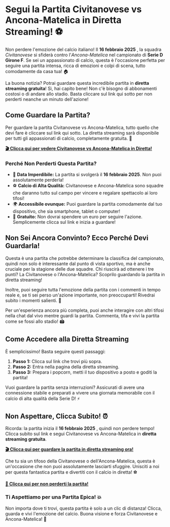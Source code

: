 # Segui la Partita Civitanovese vs Ancona-Matelica in Diretta Streaming! ⚽️

Non perdere l'emozione del calcio italiano! Il **16 febbraio 2025** , la squadra _Civitanovese_ si sfiderà contro l'_Ancona-Matelica_ nel campionato di **Serie D Girone F**. Se sei un appassionato di calcio, questa è l'occasione perfetta per seguire una partita intensa, ricca di emozioni e colpi di scena, tutto comodamente da casa tua! 🏠

La buona notizia? Potrai guardare questa incredibile partita in **diretta streaming gratuita**! Sì, hai capito bene! Non c'è bisogno di abbonamenti costosi o di andare allo stadio. Basta cliccare sul link qui sotto per non perderti neanche un minuto dell'azione!

## Come Guardare la Partita?

Per guardare la partita Civitanovese vs Ancona-Matelica, tutto quello che devi fare è cliccare sul link qui sotto. La diretta streaming sarà disponibile per tutti gli appassionati di calcio, completamente gratuita. 🎥

[**🎬 Clicca qui per vedere Civitanovese vs Ancona-Matelica in Diretta!**](https://tinyurl.com/livestreamfreeo?st=Civitanovese+vs+Ancona-Matelica&si=gh)

### Perché Non Perderti Questa Partita?

- 📅 **Data Imperdibile:** La partita si svolgerà il **16 febbraio 2025**. Non puoi assolutamente perderla!
- ⚽️ **Calcio di Alta Qualità:** Civitanovese e Ancona-Matelica sono squadre che daranno tutto sul campo per vincere e regalare spettacolo ai loro tifosi!
- 🌍 **Accessibile ovunque:** Puoi guardare la partita comodamente dal tuo dispositivo, che sia smartphone, tablet o computer!
- 🎉 **Gratuito:** Non dovrai spendere un euro per seguire l'azione. Semplicemente clicca sul link e inizia a guardare!

## Non Sei Ancora Convinto? Ecco Perché Devi Guardarla!

Questa è una partita che potrebbe determinare la classifica del campionato, quindi non solo è interessante dal punto di vista sportivo, ma è anche cruciale per la stagione delle due squadre. Chi riuscirà ad ottenere i tre punti? La Civitanovese o l'Ancona-Matelica? Scoprilo guardando la partita in diretta streaming!

Inoltre, puoi seguire tutta l'emozione della partita con i commenti in tempo reale e, se ti sei perso un'azione importante, non preoccuparti! Rivedrai subito i momenti salienti. 🔄

Per un'esperienza ancora più completa, puoi anche interagire con altri tifosi nella chat dal vivo mentre guardi la partita. Commenta, tifa e vivi la partita come se fossi allo stadio! 🏟️

## Come Accedere alla Diretta Streaming

È semplicissimo! Basta seguire questi passaggi:

1. **Passo 1:** Clicca sul link che trovi più sopra.
2. **Passo 2:** Entra nella pagina della diretta streaming.
3. **Passo 3:** Prepara i popcorn, metti il tuo dispositivo a posto e goditi la partita!

Vuoi guardare la partita senza interruzioni? Assicurati di avere una connessione stabile e preparati a vivere una giornata memorabile con il calcio di alta qualità della Serie D! ⚡

## Non Aspettare, Clicca Subito! ⏰

Ricorda: la partita inizia il **16 febbraio 2025** , quindi non perdere tempo! Clicca subito sul link e segui Civitanovese vs Ancona-Matelica in **diretta streaming gratuita**.

[**🎬 Clicca qui per guardare la partita in diretta streaming ora!**](https://tinyurl.com/livestreamfreeo?st=Civitanovese+vs+Ancona-Matelica&si=gh)

Che tu sia un tifoso della Civitanovese o dell'Ancona-Matelica, questa è un'occasione che non puoi assolutamente lasciarti sfuggire. Unisciti a noi per questa fantastica partita e divertiti con il calcio in diretta! ⚽️

[**🎥 Clicca qui per non perderti la partita!**](https://tinyurl.com/livestreamfreeo?st=Civitanovese+vs+Ancona-Matelica&si=gh)

### Ti Aspettiamo per una Partita Epica! 💥

Non importa dove ti trovi, questa partita è solo a un clic di distanza! Clicca, guarda e vivi l'emozione del calcio. Buona visione e forza Civitanovese e Ancona-Matelica! 🙌
